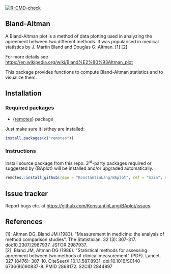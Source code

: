 
<!-- badges: start -->
  [![R-CMD-check](https://github.com/KonstantinLang/BAplot/actions/workflows/R-CMD-check.yaml/badge.svg)](https://github.com/KonstantinLang/BAplot/actions/workflows/R-CMD-check.yaml)
  <!-- badges: end -->

## Bland-Altman

A Bland-Altman plot is a method of data plotting used in analyzing the agreement between two different methods. It was popularised in medical statistics by J. Martin Bland and Douglas G. Altman. [1] [2]

For more details see https://en.wikipedia.org/wiki/Bland%E2%80%93Altman_plot

This package provides functions to compute Bland-Altman statistics and to visualize them.

## Installation

### Required packages

- [{remotes}](https://cran.r-project.org/package=remotes) package

Just make sure it is/they are installed:

```r
install.packages(c("remotes"))
```

### Instructions

Install source package from this repo. 3<sup>rd</sup>-party packages required or suggested by {BAplot} will be installed and/or upgraded automatically.

```r
remotes::install_github(repo = "KonstantinLang/BAplot", ref = "main", dependencies = TRUE)
```

## Issue tracker

Report bugs etc. at https://github.com/KonstantinLang/BAplot/issues.

## References

[1]: Altman DG, Bland JM (1983). "Measurement in medicine: the analysis of method comparison studies". The Statistician. 32 (3): 307-317. doi:10.2307/2987937. JSTOR 2987937.  
[2]: Bland JM, Altman DG (1986). "Statistical methods for assessing agreement between two methods of clinical measurement" (PDF). Lancet. 327 (8476): 307-10. CiteSeerX 10.1.1.587.8931. doi:10.1016/S0140-6736(86)90837-8. PMID 2868172. S2CID 2844897
